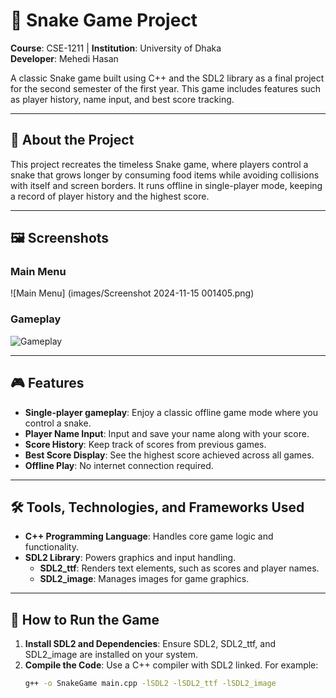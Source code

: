# 🐍 Snake Game Project

**Course**: CSE-1211 | **Institution**: University of Dhaka  
**Developer**: Mehedi Hasan

A classic Snake game built using C++ and the SDL2 library as a final project for the second semester of the first year. This game includes features such as player history, name input, and best score tracking.

---

## 📜 About the Project

This project recreates the timeless Snake game, where players control a snake that grows longer by consuming food items while avoiding collisions with itself and screen borders. It runs offline in single-player mode, keeping a record of player history and the highest score.

---
## 🖼️ Screenshots

### Main Menu
![Main Menu] (images/Screenshot 2024-11-15 001405.png)

### Gameplay
![Gameplay](images/game-screenshot.png)

---

## 🎮 Features

- **Single-player gameplay**: Enjoy a classic offline game mode where you control a snake.
- **Player Name Input**: Input and save your name along with your score.
- **Score History**: Keep track of scores from previous games.
- **Best Score Display**: See the highest score achieved across all games.
- **Offline Play**: No internet connection required.

---

## 🛠️ Tools, Technologies, and Frameworks Used

- **C++ Programming Language**: Handles core game logic and functionality.
- **SDL2 Library**: Powers graphics and input handling.
  - **SDL2_ttf**: Renders text elements, such as scores and player names.
  - **SDL2_image**: Manages images for game graphics.

---

## 🚀 How to Run the Game

1. **Install SDL2 and Dependencies**: Ensure SDL2, SDL2_ttf, and SDL2_image are installed on your system.
2. **Compile the Code**: Use a C++ compiler with SDL2 linked. For example:
   ```sh
   g++ -o SnakeGame main.cpp -lSDL2 -lSDL2_ttf -lSDL2_image

